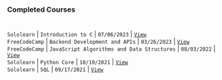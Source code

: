 ### Completed Courses
#

`Sololearn` | `Introduction to C` | `07/06/2023` | [`View`](https://www.sololearn.com/certificates/CC-6AGYI9YG) <br />
`FreeCodeCamp` | `Backend Development and APIs` | `03/26/2023` | [`View`](https://www.freecodecamp.org/certification/kentlouisetonino/back-end-development-and-apis) <br />
`FreeCodeCamp` | `JavaScript Algorithms and Data Structures` | `08/03/2022` | [`View`](https://www.freecodecamp.org/certification/kentlouisetonino/javascript-algorithms-and-data-structures) <br />
`Sololearn` | `Python Core` | `10/10/2021` | [`View`](https://www.sololearn.com/en/certificates/CT-UOJ7MU3L) <br />
`Sololearn` | `SQL` | `09/17/2021` | [`View`](https://www.sololearn.com/en/certificates/CT-OYPTHJVE)
